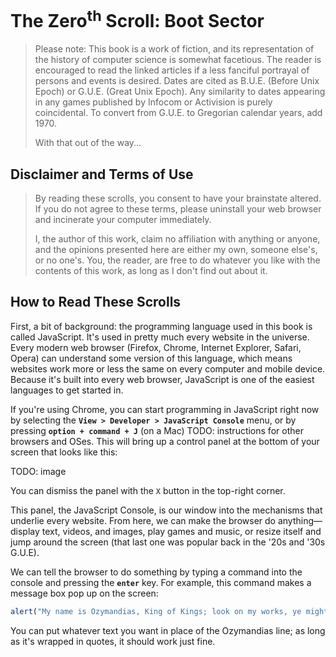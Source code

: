 # The Zero<sup>th</sup> Scroll: Boot Sector

> Please note: This book is a work of fiction, and its representation of the history of computer science is somewhat facetious. The reader is encouraged to read the linked articles if a less fanciful portrayal of persons and events is desired. Dates are cited as B.U.E. (Before Unix Epoch) or G.U.E. (Great Unix Epoch). Any similarity to dates appearing in any games published by Infocom or Activision is purely coincidental. To convert from G.U.E. to Gregorian calendar years, add 1970.
>
> With that out of the way...

## Disclaimer and Terms of Use

> By reading these scrolls, you consent to have your brainstate altered. If you do not agree to these terms, please uninstall your web browser and incinerate your computer immediately.
>
> I, the author of this work, claim no affiliation with anything or anyone, and the opinions presented here are either my own, someone else's, or no one's. You, the reader, are free to do whatever you like with the contents of this work, as long as I don't find out about it.

## How to Read These Scrolls

First, a bit of background: the programming language used in this book is called JavaScript. It's used in pretty much every website in the universe. Every modern web browser (Firefox, Chrome, Internet Explorer, Safari, Opera) can understand some version of this language, which means websites work more or less the same on every computer and mobile device. Because it's built into every web browser, JavaScript is one of the easiest languages to get started in.

If you're using Chrome, you can start programming in JavaScript right now by selecting the **`View > Developer > JavaScript Console`** menu, or by pressing **`option + command + J`** (on a Mac) TODO: instructions for other browsers and OSes. This will bring up a control panel at the bottom of your screen that looks like this:

TODO: image

You can dismiss the panel with the `X` button in the top-right corner.

This panel, the JavaScript Console, is our window into the mechanisms that underlie every website. From here, we can make the browser do anything—display text, videos, and images, play games and music, or resize itself and jump around the screen (that last one was popular back in the '20s and '30s G.U.E).

We can tell the browser to do something by typing a command into the console and pressing the **`enter`** key. For example, this command makes a message box pop up on the screen:

```javascript
alert("My name is Ozymandias, King of Kings; look on my works, ye mighty, and despair!");
```

You can put whatever text you want in place of the Ozymandias line; as long as it's wrapped in quotes, it should work just fine.

